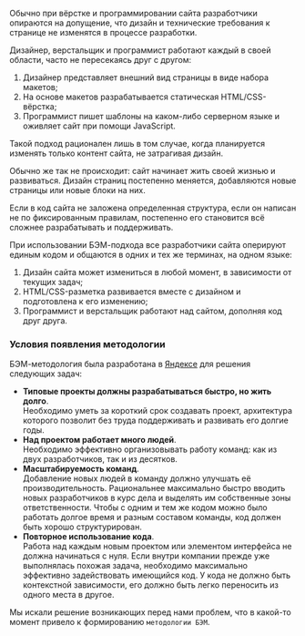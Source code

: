 Обычно при вёрстке и программировании сайта разработчики опираются на допущение, что дизайн и технические требования к странице не изменятся в процессе разработки.

Дизайнер, верстальщик и программист работают каждый в своей области, часто не пересекаясь друг с другом:

  1. Дизайнер представляет внешний вид страницы в виде набора макетов;
  2. На основе макетов разрабатывается статическая HTML/CSS-вёрстка;
  3. Программист пишет шаблоны на каком-либо серверном языке и оживляет сайт при помощи JavaScript.

Такой подход рационален лишь в том случае, когда планируется изменять только контент сайта, не затрагивая дизайн.

Обычно же так не происходит: сайт начинает жить своей жизнью и развиваться.
Дизайн страниц постепенно меняется, добавляются новые страницы или новые блоки на них.

Если в код сайта не заложена определенная структура, если он написан не по фиксированным правилам, постепенно его становится всё сложнее разрабатывать и поддерживать.

При использовании БЭМ-подхода все разработчики сайта оперируют единым кодом и общаются в одних и тех же терминах, на одном языке:

  1. Дизайн сайта может измениться в любой момент, в зависимости от текущих задач;
  2. HTML/CSS-разметка развивается вместе с дизайном и подготовлена к его изменению;
  3. Программист и верстальщик работают над сайтом, дополняя код друг друга.

### Условия появления методологии
БЭМ-методология была разработана в [Яндексе](http://company.yandex.ru)
для решения следующих задач:

 * **Типовые проекты должны разрабатываться быстро, но жить долго**.  
Необходимо уметь за короткий срок создавать проект, архитектура которого позволит без труда поддерживать и развивать его долгие годы.
 * **Над проектом работает много людей**.  
Необходимо эффективно организовывать работу команд: как из двух разработчиков, так и из десятков.
 * **Масштабируемость команд**.  
Добавление новых людей в команду должно улучшать её производительность.
   Рациональнее максимально быстро вводить новых разработчиков в курс дела и выделять им собственные зоны ответственности.
   Чтобы с одним и тем же кодом можно было работать долгое время и разным
   составом команды, код должен быть хорошо структурирован.
 * **Повторное использование кода**.  
Работа над каждым новым проектом или элементом интерфейса не должна начинаться с нуля. Если внутри компании прежде уже выполнялась похожая задача, необходимо максимально эффективно задействовать имеющийся код. У кода не должно быть контекстной зависимости, его должно быть легко переносить из одного места в другое.

Мы искали решение возникающих перед нами проблем, что в какой-то момент привело к формированию `методологии БЭМ`.
